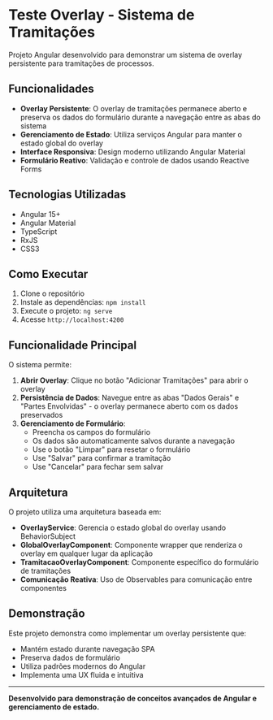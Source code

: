 # Teste Overlay - Sistema de Tramitações

Projeto Angular desenvolvido para demonstrar um sistema de overlay persistente para tramitações de processos.

## Funcionalidades

- **Overlay Persistente**: O overlay de tramitações permanece aberto e preserva os dados do formulário durante a navegação entre as abas do sistema
- **Gerenciamento de Estado**: Utiliza serviços Angular para manter o estado global do overlay
- **Interface Responsiva**: Design moderno utilizando Angular Material
- **Formulário Reativo**: Validação e controle de dados usando Reactive Forms

## Tecnologias Utilizadas

- Angular 15+
- Angular Material
- TypeScript
- RxJS
- CSS3

## Como Executar

1. Clone o repositório
2. Instale as dependências: `npm install`
3. Execute o projeto: `ng serve`
4. Acesse `http://localhost:4200`

## Funcionalidade Principal

O sistema permite:

1. **Abrir Overlay**: Clique no botão "Adicionar Tramitações" para abrir o overlay
2. **Persistência de Dados**: Navegue entre as abas "Dados Gerais" e "Partes Envolvidas" - o overlay permanece aberto com os dados preservados
3. **Gerenciamento de Formulário**: 
   - Preencha os campos do formulário
   - Os dados são automaticamente salvos durante a navegação
   - Use o botão "Limpar" para resetar o formulário
   - Use "Salvar" para confirmar a tramitação
   - Use "Cancelar" para fechar sem salvar

## Arquitetura

O projeto utiliza uma arquitetura baseada em:

- **OverlayService**: Gerencia o estado global do overlay usando BehaviorSubject
- **GlobalOverlayComponent**: Componente wrapper que renderiza o overlay em qualquer lugar da aplicação
- **TramitacaoOverlayComponent**: Componente específico do formulário de tramitações
- **Comunicação Reativa**: Uso de Observables para comunicação entre componentes

## Demonstração

Este projeto demonstra como implementar um overlay persistente que:
- Mantém estado durante navegação SPA
- Preserva dados de formulário
- Utiliza padrões modernos do Angular
- Implementa uma UX fluida e intuitiva

---

**Desenvolvido para demonstração de conceitos avançados de Angular e gerenciamento de estado.**

